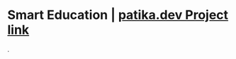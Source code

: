 # Smart Education | [patika.dev Project link](https://app.patika.dev/courses/nodejs/SmarteduProject)
.
<!-- 100-199 Informational respones -->
<!-- 200-299 Successful respones -->
<!-- 300-399 Redirects -->
<!-- 400-499 Client errors -->
<!-- 500-599 Server errors -->

<!-- 200 OK -->
<!-- 201 Create -->
<!-- 400 Bad Request -->
<!-- 401 Uauthorized -->
<!-- 403 Forbiden -->
<!-- 404 Not found -->
<!-- 500 Internal Server Error -->
<!-- 501 Not Implemented -->
